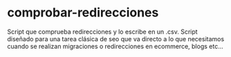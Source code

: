 # comprobar-redirecciones
Script que comprueba redirecciones y lo escribe en un .csv.
Script diseñado para una tarea clásica de seo que va directo a lo que necesitamos cuando se realizan migraciones o redirecciones en ecommerce, blogs etc...
